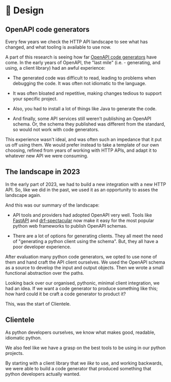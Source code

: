 # 🎨 Design

## OpenAPI code generators

Every few years we check the HTTP API landscape to see what has changed, and what tooling is available to use now.

A part of this research is seeing how far [OpenAPI code generators](https://www.openapis.org/) have come.  In the early years of OpenAPI, the "last mile" (i.e. - generating, and using, a client library) had an awful experience:

* The generated code was difficult to read, leading to problems when debugging the code. It was often not idiomatic to the language.

* It was often bloated and repetitive, making changes tedious to support your specific project.

* Also, you had to install a lot of things like Java to generate the code.

* And finally, some API services still weren't publishing an OpenAPI schema. Or, the schema they published was different from the standard, so would not work with code generators.

This experience wasn't ideal, and was often such an impedance that it put us off using them. We would prefer instead to take a template of our own choosing, refined from years of working with HTTP APIs, and adapt it to whatever new API we were consuming.

## The landscape in 2023

In the early part of 2023, we had to build a new integration with a new HTTP API. So, like we did in the past, we used it as an opportunity to asses the landscape again.

And this was our summary of the landscape:

* API tools and providers had adopted OpenAPI very well. Tools like [FastAPI](https://fastapi.tiangolo.com/) and [drf-spectacular](https://github.com/tfranzel/drf-spectacular) now make it easy for the most popular python web frameworks to publish OpenAPI schemas.

* There are a lot of options for generating clients. They all meet the need of "generating a python client using the schema". But, they all have a poor developer experience.

After evaluation many python code generators, we opted to use none of them and hand craft the API client ourselves. We used the OpenAPI schema as a source to develop the input and output objects.  Then we wrote a small functional abstraction over the paths.

Looking back over our organised, pythonic, minimal client integration, we had an idea. If we want a code generator to produce something like this; how hard could it be craft a code generator to product it?

This, was the start of Clientele.

## Clientele

As python developers ourselves, we know what makes good, readable, idiomatic python.

We also feel like we have a grasp on the best tools to be using in our python projects.

By starting with a client library that we _like_ to use, and working backwards, we were able to build a code generator that produced something that python developers actually wanted.
